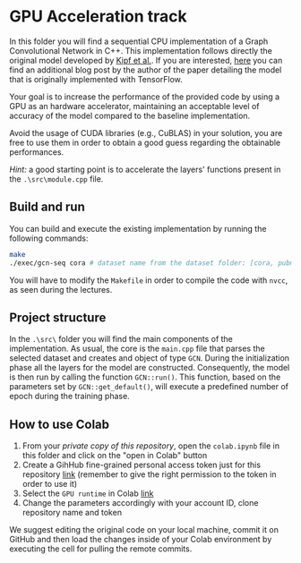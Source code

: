 # GPU Acceleration track

In this folder you will find a sequential CPU implementation of a Graph Convolutional Network in C++. This implementation follows directly the original model developed by [Kipf et al.](https://arxiv.org/pdf/1609.02907.pdf). If you are interested, [here](http://tkipf.github.io/graph-convolutional-networks/) you can find an additional blog post by the author of the paper detailing the model that is originally implemented with TensorFlow.

Your goal is to increase the performance of the provided code by using a GPU as an hardware accelerator, maintaining an acceptable level of accuracy of the model compared to the baseline implementation.

Avoid the usage of CUDA libraries (e.g., CuBLAS) in your solution, you are free to use them in order to obtain a good guess regarding the obtainable performances.

*Hint:* a good starting point is to accelerate the layers' functions present in the `.\src\module.cpp` file.

## Build and run
You can build and execute the existing implementation by running the following commands:

```sh
make
./exec/gcn-seq cora # dataset name from the dataset folder: [cora, pubmed, citeseer]
```

You will have to modify the `Makefile` in order to compile the code with `nvcc`, as seen during the lectures.

## Project structure
In the `.\src\` folder you will find the main components of the implementation.
As usual, the core is the `main.cpp` file that parses the selected dataset and creates and object of type `GCN`.
During the initialization phase all the layers for the model are constructed. 
Consequently, the model is then run by calling the function `GCN::run()`.
This function, based on the parameters set by `GCN::get_default()`, will execute a predefined number of epoch during the training phase.

## How to use Colab
1) From your *private copy of this repository*, open the `colab.ipynb` file in this folder and click on the "open in Colab" button
2) Create a GihHub fine-grained personal access token just for this repository [link](https://docs.github.com/en/authentication/keeping-your-account-and-data-secure/creating-a-personal-access-token) (remember to give the right permission to the token in order to use it)
3) Select the `GPU runtime` in Colab [link](https://www.geeksforgeeks.org/how-to-use-google-colab)
4) Change the parameters accordingly with your account ID, clone repository name and token

We suggest editing the original code on your local machine, commit it on GitHub and then load the changes inside of your Colab environment by executing the cell for pulling the remote commits.
